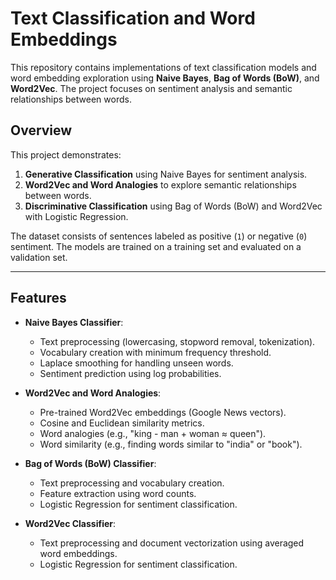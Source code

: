 # Text Classification and Word Embeddings

This repository contains implementations of text classification models and word embedding exploration using **Naive Bayes**, **Bag of Words (BoW)**, and **Word2Vec**. The project focuses on sentiment analysis and semantic relationships between words.

## **Overview**
This project demonstrates:
1. **Generative Classification** using Naive Bayes for sentiment analysis.
2. **Word2Vec and Word Analogies** to explore semantic relationships between words.
3. **Discriminative Classification** using Bag of Words (BoW) and Word2Vec with Logistic Regression.

The dataset consists of sentences labeled as positive (`1`) or negative (`0`) sentiment. The models are trained on a training set and evaluated on a validation set.

---

## **Features**
- **Naive Bayes Classifier**:
  - Text preprocessing (lowercasing, stopword removal, tokenization).
  - Vocabulary creation with minimum frequency threshold.
  - Laplace smoothing for handling unseen words.
  - Sentiment prediction using log probabilities.

- **Word2Vec and Word Analogies**:
  - Pre-trained Word2Vec embeddings (Google News vectors).
  - Cosine and Euclidean similarity metrics.
  - Word analogies (e.g., "king - man + woman ≈ queen").
  - Word similarity (e.g., finding words similar to "india" or "book").

- **Bag of Words (BoW) Classifier**:
  - Text preprocessing and vocabulary creation.
  - Feature extraction using word counts.
  - Logistic Regression for sentiment classification.

- **Word2Vec Classifier**:
  - Text preprocessing and document vectorization using averaged word embeddings.
  - Logistic Regression for sentiment classification.




